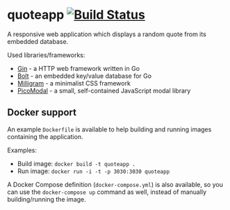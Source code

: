 # quoteapp [![Build Status](https://travis-ci.org/gabor-bata/quoteapp.svg?branch=master)](https://travis-ci.org/gabor-bata/quoteapp)
A responsive web application which displays a random quote from its embedded database.

Used libraries/frameworks:

* [Gin](https://github.com/gin-gonic/gin) - a HTTP web framework written in Go
* [Bolt](https://github.com/boltdb/bolt) - an embedded key/value database for Go
* [Milligram](https://github.com/milligram/milligram) - a minimalist CSS framework
* [PicoModal](https://github.com/Nycto/PicoModal) - a small, self-contained JavaScript modal library

## Docker support
An example `Dockerfile` is available to help building and running images containing the application.

Examples:
* Build image: `docker build -t quoteapp .`
* Run image: `docker run -i -t -p 3030:3030 quoteapp`

A Docker Compose definition (`docker-compose.yml`) is also available, so you can use the `docker-compose up` command as well,
instead of manually building/running the image.
